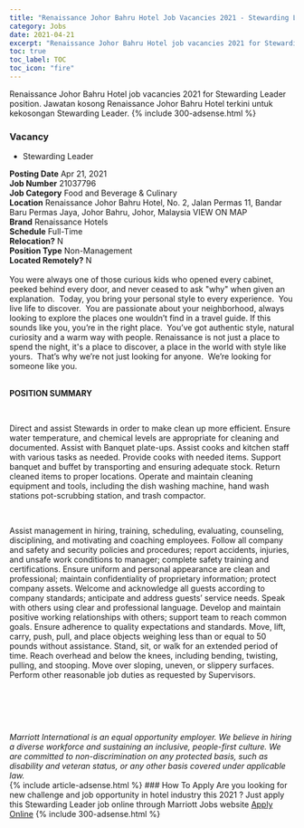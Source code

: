 ```yaml
---
title: "Renaissance Johor Bahru Hotel Job Vacancies 2021 - Stewarding Leader" 
category: Jobs 
date: 2021-04-21 
excerpt: "Renaissance Johor Bahru Hotel job vacancies 2021 for Stewarding Leader position. Jawatan kosong Renaissance Johor Bahru Hotel terkini untuk kekosongan Stewarding Leader." 
toc: true 
toc_label: TOC 
toc_icon: "fire" 
--- 
```


Renaissance Johor Bahru Hotel job vacancies 2021 for Stewarding Leader position. Jawatan kosong Renaissance Johor Bahru Hotel terkini untuk kekosongan Stewarding Leader. 
{% include 300-adsense.html %} 
### Vacancy 
- Stewarding Leader 
<div><div><b>Posting Date</b> Apr 21, 2021<br><b>Job Number</b> 21037796<br><b>Job Category</b> Food and Beverage &amp; Culinary<br><b>Location</b> Renaissance Johor Bahru Hotel, No. 2, Jalan Permas 11, Bandar Baru Permas Jaya, Johor Bahru, Johor, Malaysia VIEW ON MAP<br><b>Brand</b> Renaissance Hotels<br><b>Schedule</b> Full-Time<br><b>Relocation?</b> N<br><b>Position Type</b> Non-Management<br><b>Located Remotely?</b> N<br><br><div>    You were always one of those curious kids who opened every cabinet, peeked behind every door, and never ceased to ask "why" when given an explanation.&#160; Today, you bring your personal style to every experience.&#160; You live life to discover.&#160; You are passionate about your neighborhood, always looking to explore the places one wouldn&#8217;t find in a travel guide. If this sounds like you, you&#8217;re in the right place.&#160; You&#8217;ve got authentic style, natural curiosity and a warm way with people. Renaissance is not just a place to spend the night, it's a place to discover, a place in the world with style like yours.&#160; That&#8217;s why we&#8217;re not just looking for anyone.&#160; We&#8217;re looking for someone like you.    </div><br></div><div> <p><strong>POSITION SUMMARY</strong></p> <p>&#160;</p> <p>Direct and assist Stewards in order to make clean up more efficient. Ensure water temperature, and chemical levels are appropriate for cleaning and documented. Assist with Banquet plate-ups. Assist cooks and kitchen staff with various tasks as needed. Provide cooks with needed items. Support banquet and buffet by transporting and ensuring adequate stock. Return cleaned items to proper locations. Operate and maintain cleaning equipment and tools, including the dish washing machine, hand wash stations pot-scrubbing station, and trash compactor.</p> <p>&#160;</p> <p>Assist management in hiring, training, scheduling, evaluating, counseling, disciplining, and motivating and coaching employees. Follow all company and safety and security policies and procedures; report accidents, injuries, and unsafe work conditions to manager; complete safety training and certifications. Ensure uniform and personal appearance are clean and professional; maintain confidentiality of proprietary information; protect company assets. Welcome and acknowledge all guests according to company standards; anticipate and address guests&#8217; service needs. Speak with others using clear and professional language. Develop and maintain positive working relationships with others; support team to reach common goals. Ensure adherence to quality expectations and standards. Move, lift, carry, push, pull, and place objects weighing less than or equal to 50 pounds without assistance. Stand, sit, or walk for an extended period of time. Reach overhead and below the knees, including bending, twisting, pulling, and stooping. Move over sloping, uneven, or slippery surfaces. Perform other reasonable job duties as requested by Supervisors.</p> <p>&#160;</p> <p>&#160;</p> </div> <div> &#160;</div> <em>Marriott International is an equal opportunity employer.&#160;We believe in hiring a diverse workforce and sustaining an inclusive, people-first culture.&#160;We are committed to non-discrimination on&#160;any&#160;protected&#160;basis, such as disability and veteran status, or any other basis covered under applicable law.</em><br></div> 
{% include article-adsense.html %} 
### How To Apply 
Are you looking for new challenge and job opportunity in hotel industry this 2021 ?
Just apply this Stewarding Leader job online through Marriott Jobs website 
<a href="https://jobs.marriott.com/marriott/jobs/21037796?lang=en-us" class="btn btn--info" target="_blank" rel="nofollow noopenner">Apply Online</a> 
{% include 300-adsense.html %} 